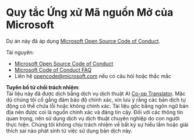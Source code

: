 <!--
CO_OP_TRANSLATOR_METADATA:
{
  "original_hash": "e8b14f0e66db374a2ada46e25fac88ae",
  "translation_date": "2025-05-06T17:19:33+00:00",
  "source_file": "CODE_OF_CONDUCT.md",
  "language_code": "vi"
}
-->
# Quy tắc Ứng xử Mã nguồn Mở của Microsoft

Dự án này đã áp dụng [Microsoft Open Source Code of Conduct](https://opensource.microsoft.com/codeofconduct/).

Tài nguyên:

- [Microsoft Open Source Code of Conduct](https://opensource.microsoft.com/codeofconduct/)
- [Microsoft Code of Conduct FAQ](https://opensource.microsoft.com/codeofconduct/faq/)
- Liên hệ [opencode@microsoft.com](mailto:opencode@microsoft.com) nếu có câu hỏi hoặc thắc mắc

**Tuyên bố từ chối trách nhiệm**:  
Tài liệu này đã được dịch bằng dịch vụ dịch thuật AI [Co-op Translator](https://github.com/Azure/co-op-translator). Mặc dù chúng tôi cố gắng đảm bảo độ chính xác, xin lưu ý rằng các bản dịch tự động có thể chứa lỗi hoặc không chính xác. Tài liệu gốc bằng ngôn ngữ bản địa nên được coi là nguồn chính xác và đáng tin cậy. Đối với các thông tin quan trọng, nên sử dụng dịch vụ dịch thuật chuyên nghiệp do con người thực hiện. Chúng tôi không chịu trách nhiệm về bất kỳ sự hiểu lầm hoặc giải thích sai nào phát sinh từ việc sử dụng bản dịch này.